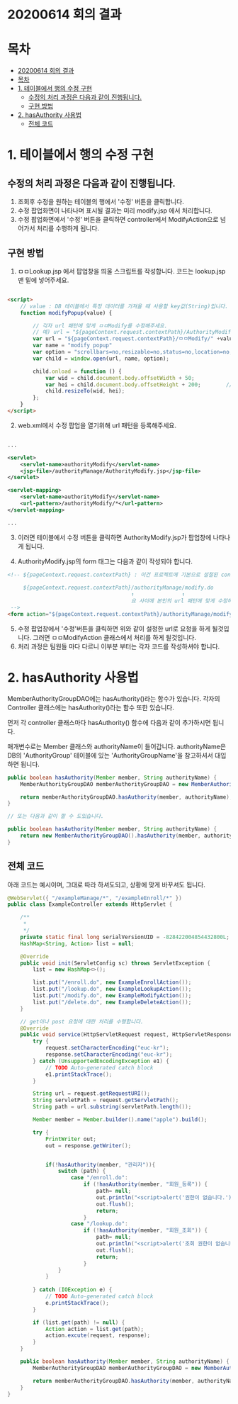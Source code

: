 20200614 회의 결과
===

# 목차
- [20200614 회의 결과](#20200614-회의-결과)
- [목차](#목차)
- [1. 테이블에서 행의 수정 구현](#1-테이블에서-행의-수정-구현)
  - [수정의 처리 과정은 다음과 같이 진행됩니다.](#수정의-처리-과정은-다음과-같이-진행됩니다)
  - [구현 방법](#구현-방법)
- [2. hasAuthority 사용법](#2-hasauthority-사용법)
  - [전체 코드](#전체-코드)

# 1. 테이블에서 행의 수정 구현

## 수정의 처리 과정은 다음과 같이 진행됩니다.

1. 조회후 수정을 원하는 테이블의 행에서 '수정' 버튼을 클릭합니다.
2. 수정 팝업화면이 나타나며 표시될 결과는 미리 modify.jsp  에서 처리합니다.
3. 수정 팝업화면에서 '수정' 버튼을 클릭하면 controller에서 ModifyAction으로 넘어가서 처리를 수행하게 됩니다.


## 구현 방법

1. ㅁㅁLookup.jsp 에서 팝업창을 띄울 스크립트를 작성합니다. 코드는 lookup.jsp 맨 밑에 넣어주세요.

```html

<script>
    // value : DB 테이블에서 특정 데이터를 가져올 때 사용할 key값(String)입니다. 
    function modifyPopup(value) {

        // 각자 url 패턴에 맞게 ㅁㅁModify를 수정해주세요.
        // 예) url = "${pageContext.request.contextPath}/AuthorityModify/" +value;
        var url = "${pageContext.request.contextPath}/ㅁㅁModify/" +value;
        var name = "modify popup"
        var option = "scrollbars=no,resizable=no,status=no,location=no,toolbar=no,menubar=no,width=400,height=600,left=100,top=100"
        var child = window.open(url, name, option);

        child.onload = function () {
            var wid = child.document.body.offsetWidth + 50;
            var hei = child.document.body.offsetHeight + 200;        //30 과 40은 넉넉하게 하려는 임의의 값임
            child.resizeTo(wid, hei);
        };
    }
</script>

```

2. web.xml에서 수정 팝업을 열기위해 url 패턴을 등록해주세요.

```xml

...

<servlet>
    <servlet-name>authorityModify</servlet-name>
    <jsp-file>/authorityManage/AuthorityModify.jsp</jsp-file>
</servlet>

<servlet-mapping>
    <servlet-name>authorityModify</servlet-name>
    <url-pattern>/authorityModify/*</url-pattern>
</servlet-mapping>

...

```

3. 이러면 테이블에서 수정 버튼을 클릭하면 AuthorityModify.jsp가 팝업창에 나타나게 됩니다.
   
4. AuthorityModify.jsp의 form 태그는 다음과 같이 작성되야 합니다.

```html
<!-- ${pageContext.request.contextPath} : 이건 프로젝트에 기본으로 설절된 contextPath를 가져오는 것이며, 기본 contextPath는 "/"로 설정되어 있습니다.
     
     ${pageContext.request.contextPath}/authorityManage/modify.do
                                       ↑               ↑
                                       요 사이에 본인의 url 패턴에 맞게 수정하시면 됩니다. 
 -->
<form action="${pageContext.request.contextPath}/authorityManage/modify.do" method="POST">
```

5. 수정 팝업창에서 '수정'버튼을 클릭하면 위와 같이 설정한 url로 요청을 하게 될것입니다. 그러면 ㅁㅁModifyAction 클래스에서 처리를 하게 될것입니다.
6. 처리 과정은 팀원들 마다 다르니 이부분 부터는 각자 코드를 작성하셔야 합니다. 


# 2. hasAuthority 사용법

MemberAuthorityGroupDAO에는 hasAuthority()라는 함수가 있습니다. 각자의 Controller 클래스에는 hasAuthority()라는 함수 또한 있습니다.

먼저 각 controller 클래스마다 hasAuthority() 함수에 다음과 같이 추가하시면 됩니다.

매개변수로는 Member 클래스와 authorityName이 들어갑니다. authorityName은 DB의 'AuthorityGroup' 테이블에 있는 'AuthorityGroupName'을 참고하셔서
대입하면 됩니다.

```java
public boolean hasAuthority(Member member, String authorityName) {
    MemberAuthorityGroupDAO memberAuthorityGroupDAO = new MemberAuthorityGroupDAO();

    return memberAuthorityGroupDAO.hasAuthority(member, authorityName);
}

// 또는 다음과 같이 할 수 도있습니다.

public boolean hasAuthority(Member member, String authorityName) {
    return new MemberAuthorityGroupDAO().hasAuthority(member, authorityName);
}
```

## 전체 코드

아래 코드는 예시이며, 그대로 따라 하셔도되고, 상황에 맞게 바꾸셔도 됩니다.

```java
@WebServlet({ "/exampleManage/*", "/exampleEnroll/*" })
public class ExampleController extends HttpServlet {

    /**
     *
     */
    private static final long serialVersionUID = -828422004854432800L;
    HashMap<String, Action> list = null;

    @Override
    public void init(ServletConfig sc) throws ServletException {
        list = new HashMap<>();

        list.put("/enroll.do", new ExampleEnrollAction());
        list.put("/lookup.do", new ExampleLookupAction());
        list.put("/modify.do", new ExampleModifyAction());
        list.put("/delete.do", new ExampleDeleteAction());
    }

    // get이나 post 요청에 대한 처리를 수행합니다.
    @Override
    public void service(HttpServletRequest request, HttpServletResponse response) {
        try {
            request.setCharacterEncoding("euc-kr");
            response.setCharacterEncoding("euc-kr");
        } catch (UnsupportedEncodingException e1) {
            // TODO Auto-generated catch block
            e1.printStackTrace();
        }

        String url = request.getRequestURI();
        String servletPath = request.getServletPath();
        String path = url.substring(servletPath.length());

        Member member = Member.builder().name("apple").build();

        try {
            PrintWriter out;
            out = response.getWriter();


            if(!hasAuthority(member, "관리자")){
                switch (path) {
                    case "/enroll.do":
                        if (!hasAuthority(member, "회원_등록")) {
                            path= null;
                            out.println("<script>alert('권한이 없습니다.');</script>");
                            out.flush();
                            return;
                        }
                    case "/lookup.do":
                        if (!hasAuthority(member, "회원_조회")) {
                            path= null;
                            out.println("<script>alert('조회 권한이 없습니다.'); location.href='"+servletPath+"';</script>");
                            out.flush();
                            return;
                        }
                }
            }
            
        } catch (IOException e) {
            // TODO Auto-generated catch block
            e.printStackTrace();
        }

        if (list.get(path) != null) {
            Action action = list.get(path);
            action.excute(request, response);
        }
    }

    public boolean hasAuthority(Member member, String authorityName) {
        MemberAuthorityGroupDAO memberAuthorityGroupDAO = new MemberAuthorityGroupDAO();

        return memberAuthorityGroupDAO.hasAuthority(member, authorityName);
    }
}
```